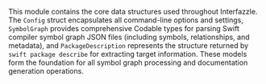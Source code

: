 This module contains the core data structures used throughout Interfazzle. The `Config` struct encapsulates all command-line options and settings, `SymbolGraph` provides comprehensive Codable types for parsing Swift compiler symbol graph JSON files (including symbols, relationships, and metadata), and `PackageDescription` represents the structure returned by `swift package describe` for extracting target information. These models form the foundation for all symbol graph processing and documentation generation operations.
